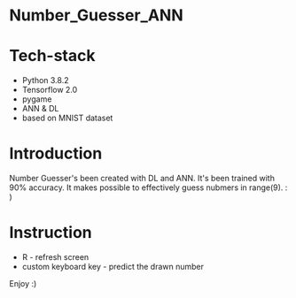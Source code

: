 # Number_Guesser_ANN

# Tech-stack
- Python 3.8.2
- Tensorflow 2.0
- pygame
- ANN & DL
- based on MNIST dataset 

# Introduction
Number Guesser's been created with DL and ANN. It's been trained with 90% accuracy. It makes possible to effectively guess nubmers in range(9). : ) 

# Instruction
- R - refresh screen
- custom keyboard key - predict the drawn number

Enjoy :) 
